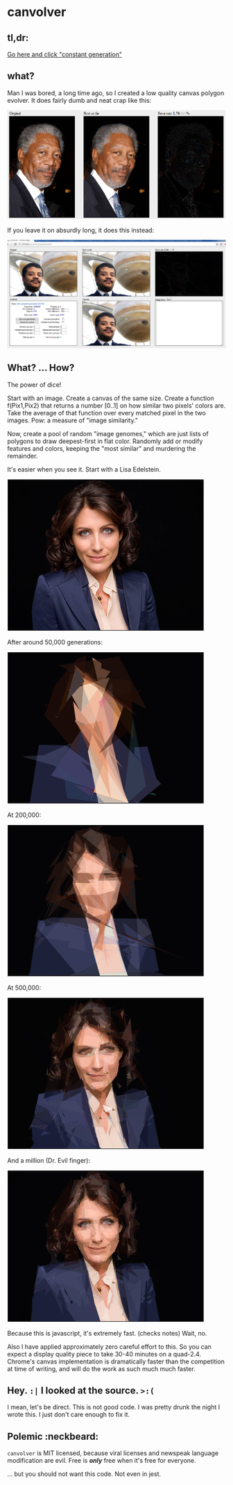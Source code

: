 canvolver
=========

## tl,dr:

[Go here and click "constant generation"](http://stonecypher.github.io/canvolver/canvolver.html)

## what?

Man I was bored, a long time ago, so I created a low quality canvas polygon evolver.  It does fairly dumb and neat crap like this:

![](/screens/MorganFreeman.png)

If you leave it on absurdly long, it does this instead:

![](/screens/NeilTysonEx.png)

What?  ... How?
---------------

The power of dice!

Start with an image.  Create a canvas of the same size.  Create a function f(Pix1,Pix2) that returns a number [0..1] on how similar two pixels' colors are.  Take the average of that function over every matched pixel in the two images.  Pow: a measure of "image similarity."

Now, create a pool of random "image genomes," which are just lists of polygons to draw deepest-first in flat color.  Randomly add or modify features and colors, keeping the "most similar" and murdering the remainder.

It's easier when you see it.  Start with a Lisa Edelstein.

![](/screens/CuddyOrig.png)

After around 50,000 generations:

![](/screens/CuddyLo.png)

At 200,000:

![](/screens/CuddyMed.png)

At 500,000:

![](/screens/CuddyHi.png)

And a million (Dr. Evil finger):

![](/screens/CuddyEx.png)

Because this is javascript, it's extremely fast.  (checks notes)  Wait, no.

Also I have applied approximately zero careful effort to this.  So you can expect a display quality piece to take 30-40 minutes on a quad-2.4.  Chrome's canvas implementation is dramatically faster than the competition at time of writing, and will do the work as such much much faster.





Hey.  `:|`  I looked at the source. `>:(`
-----------------------------------------

I mean, let's be direct.  This is not good code.  I was pretty drunk the night I wrote this.  I just don't care enough to fix it.





Polemic :neckbeard:
-------------------

`canvolver` is MIT licensed, because viral licenses and newspeak language modification are evil.  Free is ***only*** free when it's free for everyone.

... but you should not want this code.  Not even in jest.
